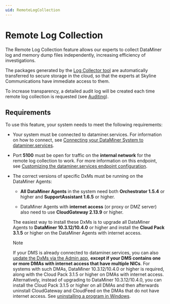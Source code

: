 ```yaml
---
uid: RemoteLogCollection
---
```


# Remote Log Collection

The Remote Log Collection feature allows our experts to collect DataMiner log and memory dump files independently, increasing efficiency of investigations.

The packages generated by the [Log Collector tool](xref:SLLogCollector) are automatically transferred to secure storage in the cloud, so that the experts at Skyline Communications have immediate access to them.

To increase transparency, a detailed audit log will be created each time remote log collection is requested (see [Auditing](xref:DCP_Auditing)).

## Requirements

To use this feature, your system needs to meet the following requirements:

- Your system must be connected to dataminer.services. For information on how to connect, see [Connecting your DataMiner System to dataminer.services](xref:Connecting_your_DataMiner_System_to_the_cloud).

- Port **5100** must be open for traffic on the **internal network** for the remote log collection to work. For more information on this endpoint, see [Customizing the dataminer.services endpoint configuration](xref:Custom_cloud_endpoint_configuration).

- The correct versions of specific DxMs must be running on the DataMiner Agents:

  - **All DataMiner Agents** in the system need both **Orchestrator 1.5.4** or higher and **SupportAssistant 1.6.5** or higher.

  - DataMiner Agents with **internet access** (or proxy or DMZ server) also need to use **CloudGateway 2.13.9** or higher.

  The easiest way to install these DxMs is to upgrade all DataMiner Agents to **DataMiner 10.3.12/10.4.0** or higher and install the **Cloud Pack 3.1.5** or higher on the DataMiner Agents with internet access.

   > [!NOTE]
   > If your DMS is already connected to dataminer.services, you can also [update the DxMs via the Admin app](xref:Managing_cloud-connected_nodes#upgrading-nodes-to-the-latest-dxm-versions), **except if your DMS contains one or more DMAs with internet access that have multiple NICs**. For systems with such DMAs, DataMiner 10.3.12/10.4.0 or higher is required, along with the Cloud Pack 3.1.5 or higher on DMAs with internet access. Alternatively, instead of upgrading to DataMiner 10.3.12/10.4.0, you can install the Cloud Pack 3.1.5 or higher on all DMAs and then afterwards uninstall CloudGateway and CloudFeed on the DMAs that do not have internet access. See [uninstalling a program in Windows](https://support.microsoft.com/en-us/windows/uninstall-or-remove-apps-and-programs-in-windows-4b55f974-2cc6-2d2b-d092-5905080eaf98).

